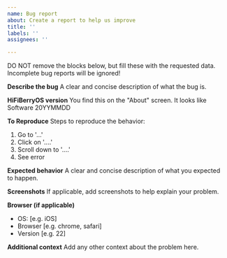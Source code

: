 ```yaml
---
name: Bug report
about: Create a report to help us improve
title: ''
labels: ''
assignees: ''

---
```


DO NOT remove the blocks below, but fill these with the requested data. Incomplete bug reports will be ignored!

**Describe the bug**
A clear and concise description of what the bug is.

**HiFiBerryOS version**
You find this on the "About" screen. It looks like Software 20YYMMDD

**To Reproduce**
Steps to reproduce the behavior:
1. Go to '...'
2. Click on '....'
3. Scroll down to '....'
4. See error

**Expected behavior**
A clear and concise description of what you expected to happen.

**Screenshots**
If applicable, add screenshots to help explain your problem.

**Browser (if applicable)**
 - OS: [e.g. iOS]
 - Browser [e.g. chrome, safari]
 - Version [e.g. 22]

**Additional context**
Add any other context about the problem here.
